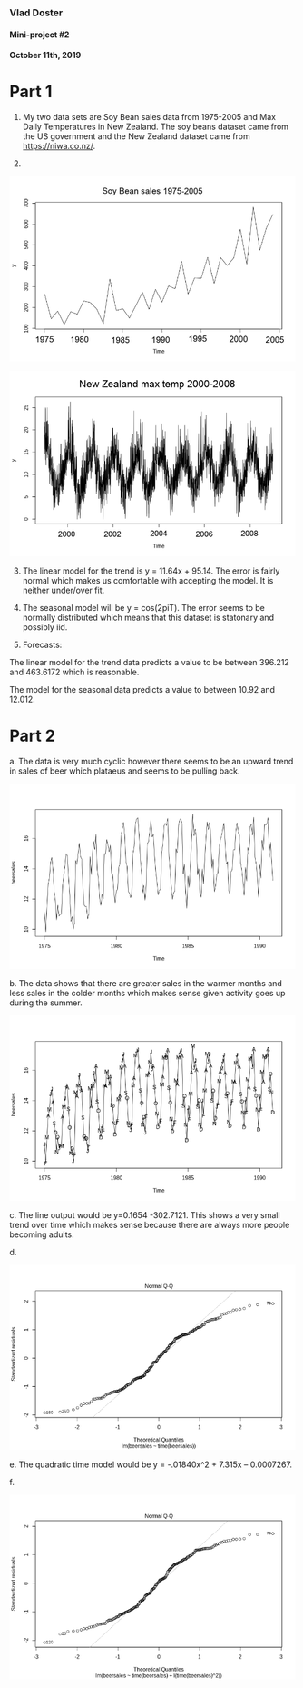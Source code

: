 ### Vlad Doster
#### Mini-project #2
#### October 11th, 2019

# Part 1

1. My two data sets are Soy Bean sales data from 1975-2005 and Max Daily Temperatures in New Zealand. The soy beans dataset came from the US government and the New Zealand dataset came from https://niwa.co.nz/.

2.
![a](https://github.com/vladdoster/t_s/blob/master/p1_1.jpg)

![a](https://github.com/vladdoster/t_s/blob/master/p1_2.jpg)

3. The linear model for the trend is y = 11.64x + 95.14. The error is fairly normal which makes us comfortable with accepting the model. It is neither under/over fit.

4. The seasonal model will be y = cos(2piT). The error seems to be normally distributed which means that this dataset is statonary and possibly iid.

5. Forecasts:

The linear model for the trend data predicts a value to be between 396.212 and 463.6172 which is reasonable. 

The model for the seasonal data predicts a value to between 10.92 and 12.012.


# Part 2

a. The data is very much cyclic however there seems to be an upward trend in sales of beer which plataeus and seems to be pulling back.

![a](https://github.com/vladdoster/t_s/blob/master/a.png)

b. The data shows that there are greater sales in the warmer months and less sales in the colder months which makes sense given activity goes up during the summer.

![b](https://github.com/vladdoster/t_s/blob/master/b.png)

c. The line output would be y=0.1654 -302.7121. This shows a very small trend over time which makes sense because there are always more people becoming adults.

d.

![d](https://github.com/vladdoster/t_s/blob/master/d.png)

e. The quadratic time model would be y = -.01840x^2 + 7.315x – 0.0007267.

f. 

![f](https://github.com/vladdoster/t_s/blob/master/f.png)


